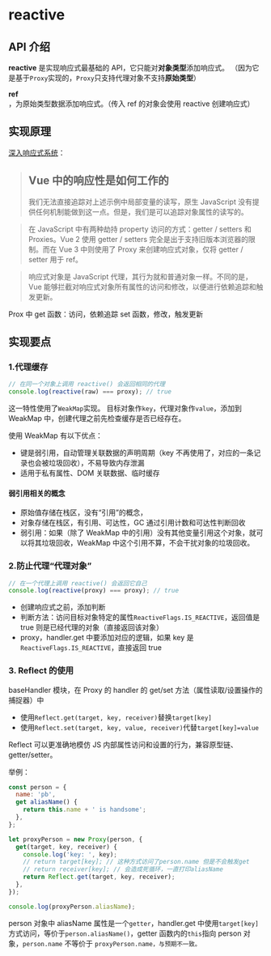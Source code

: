 # reactive

## API 介绍

**reactive** 是实现响应式最基础的 API，它只能对**对象类型**添加响应式。
（因为它是基于`Proxy`实现的，`Proxy`只支持代理对象不支持**原始类型**）

**ref**，为原始类型数据添加响应式。（传入 ref 的对象会使用 reactive 创建响应式）

## 实现原理

[深入响应式系统](https://cn.vuejs.org/guide/extras/reactivity-in-depth.html)：

> ## Vue 中的响应性是如何工作的 ​
>
> 我们无法直接追踪对上述示例中局部变量的读写，原生 JavaScript 没有提供任何机制能做到这一点。但是，我们是可以追踪对象属性的读写的。

> 在 JavaScript 中有两种劫持 property 访问的方式：getter / setters 和 Proxies。Vue 2 使用 getter / setters 完全是出于支持旧版本浏览器的限制。而在 Vue 3 中则使用了 Proxy 来创建响应式对象，仅将 getter / setter 用于 ref。

> 响应式对象是 JavaScript 代理，其行为就和普通对象一样。不同的是，Vue 能够拦截对响应式对象所有属性的访问和修改，以便进行依赖追踪和触发更新。

Prox 中
get 函数：访问，依赖追踪
set 函数，修改，触发更新

## 实现要点

### 1.代理缓存

```javascript
// 在同一个对象上调用 reactive() 会返回相同的代理
console.log(reactive(raw) === proxy); // true
```

这一特性使用了`WeakMap`实现。
目标对象作`key`，代理对象作`value`，添加到 WeakMap 中，创建代理之前先检查缓存是否已经存在。

使用 WeakMap 有以下优点：

- 键是弱引用，自动管理关联数据的声明周期（key 不再使用了，对应的一条记录也会被垃圾回收），不易导致内存泄漏
- 适用于私有属性、DOM 关联数据、临时缓存

#### 弱引用相关的概念

- 原始值存储在栈区，没有“引用”的概念，
- 对象存储在栈区，有引用、可达性，GC 通过引用计数和可达性判断回收
- 弱引用：如果（除了 WeakMap 中的引用）没有其他变量引用这个对象，就可以将其垃圾回收，WeakMap 中这个引用不算，不会干扰对象的垃圾回收。

### 2.防止代理“代理对象”

```javascript
// 在一个代理上调用 reactive() 会返回它自己
console.log(reactive(proxy) === proxy); // true
```

- 创建响应式之前，添加判断
- 判断方法：访问目标对象特定的属性`ReactiveFlags.IS_REACTIVE`，返回值是 true 则是已经代理的对象（直接返回该对象）
- proxy，handler.get 中要添加对应的逻辑，如果 key 是`ReactiveFlags.IS_REACTIVE`，直接返回 true

### 3. Reflect 的使用

baseHandler 模块，在 Proxy 的 handler 的 get/set 方法（属性读取/设置操作的捕捉器）中

- 使用`Reflect.get(target, key, receiver)`替换`target[key]`
- 使用`Reflect.set(target, key, value, receiver)`代替`target[key]=value`

Reflect 可以更准确地模仿 JS 内部属性访问和设置的行为，兼容原型链、getter/setter。

举例：

```javascript
const person = {
  name: 'pb',
  get aliasName() {
    return this.name + ' is handsome';
  },
};

let proxyPerson = new Proxy(person, {
  get(target, key, receiver) {
    console.log('key: ', key);
    // return target[key]; // 这种方式访问了person.name 但是不会触发get
    // return receiver[key]; // 会造成死循环，一直打印aliasName
    return Reflect.get(target, key, receiver);
  },
});

console.log(proxyPerson.aliasName);
```

person 对象中 aliasName 属性是一个`getter`，handler.get 中使用`target[key]`方式访问，等价于`person.aliasName()`，getter 函数内的`this`指向 person 对象，`person.name` 不等价于 `proxyPerson.name，与预期不一致。`
